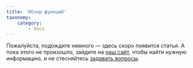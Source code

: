 ```yaml
---
title: 'Обзор функций'
taxonomy:
    category:
        - docs
---
```


Пожалуйста, подождите немного — здесь скоро появится статья. А пока этого не произошло, зайдите на [наш сайт](https://adguard-vpn.com/ru/welcome.html), чтобы найти нужную информацию, и не стесняйтесь [задавать вопросы](https://adguard.com/ru/support.html). 